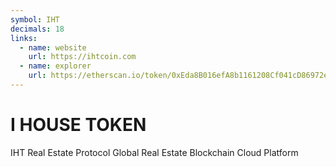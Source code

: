 ```yaml
---
symbol: IHT
decimals: 18
links:
  - name: website
    url: https://ihtcoin.com
  - name: explorer
    url: https://etherscan.io/token/0xEda8B016efA8b1161208Cf041cD86972eeE0F31E
---
```


# I HOUSE TOKEN

IHT Real Estate Protocol Global Real Estate Blockchain Cloud Platform
